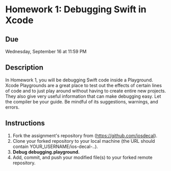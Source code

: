 # Homework 1: Debugging Swift in Xcode

## Due
Wednesday, September 16 at 11:59 PM

## Description
In Homework 1, you will be debugging Swift code inside a Playground. Xcode Playgrounds are a great place to test out the effects of certain lines of code and to just play around without having to create entire new projects. They also give very useful information that can make debugging easy. Let the compiler be your guide. Be mindful of its suggestions, warnings, and errors.

## Instructions
1. Fork the assignment's repository from (https://github.com/iosdecal).
2. Clone your forked repository to your local machine (the URL should contain YOUR_USERNAME/ios-decal-..).
3. **Debug debugging.playground.**
4. Add, commit, and push your modified file(s) to your forked remote repository.
